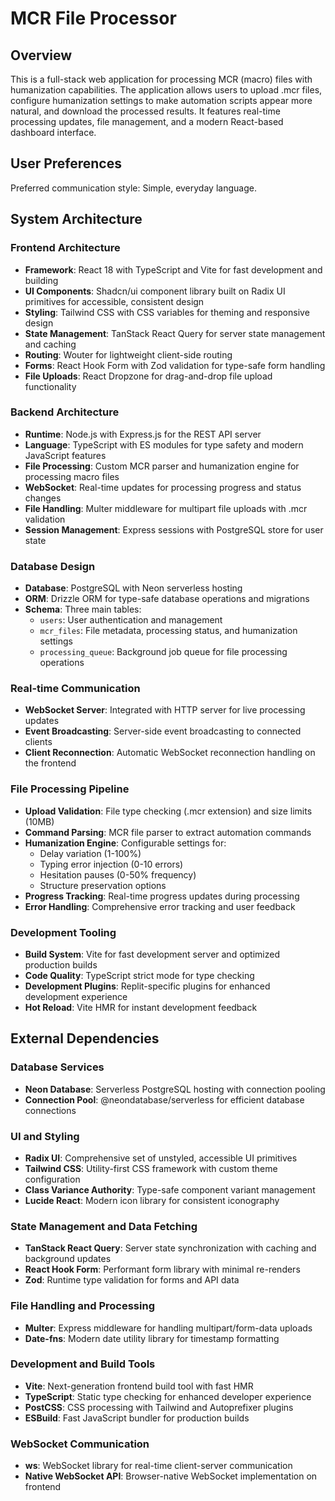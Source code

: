 # MCR File Processor

## Overview

This is a full-stack web application for processing MCR (macro) files with humanization capabilities. The application allows users to upload .mcr files, configure humanization settings to make automation scripts appear more natural, and download the processed results. It features real-time processing updates, file management, and a modern React-based dashboard interface.

## User Preferences

Preferred communication style: Simple, everyday language.

## System Architecture

### Frontend Architecture
- **Framework**: React 18 with TypeScript and Vite for fast development and building
- **UI Components**: Shadcn/ui component library built on Radix UI primitives for accessible, consistent design
- **Styling**: Tailwind CSS with CSS variables for theming and responsive design
- **State Management**: TanStack React Query for server state management and caching
- **Routing**: Wouter for lightweight client-side routing
- **Forms**: React Hook Form with Zod validation for type-safe form handling
- **File Uploads**: React Dropzone for drag-and-drop file upload functionality

### Backend Architecture
- **Runtime**: Node.js with Express.js for the REST API server
- **Language**: TypeScript with ES modules for type safety and modern JavaScript features
- **File Processing**: Custom MCR parser and humanization engine for processing macro files
- **WebSocket**: Real-time updates for processing progress and status changes
- **File Handling**: Multer middleware for multipart file uploads with .mcr validation
- **Session Management**: Express sessions with PostgreSQL store for user state

### Database Design
- **Database**: PostgreSQL with Neon serverless hosting
- **ORM**: Drizzle ORM for type-safe database operations and migrations
- **Schema**: Three main tables:
  - `users`: User authentication and management
  - `mcr_files`: File metadata, processing status, and humanization settings
  - `processing_queue`: Background job queue for file processing operations

### Real-time Communication
- **WebSocket Server**: Integrated with HTTP server for live processing updates
- **Event Broadcasting**: Server-side event broadcasting to connected clients
- **Client Reconnection**: Automatic WebSocket reconnection handling on the frontend

### File Processing Pipeline
- **Upload Validation**: File type checking (.mcr extension) and size limits (10MB)
- **Command Parsing**: MCR file parser to extract automation commands
- **Humanization Engine**: Configurable settings for:
  - Delay variation (1-100%)
  - Typing error injection (0-10 errors)
  - Hesitation pauses (0-50% frequency)
  - Structure preservation options
- **Progress Tracking**: Real-time progress updates during processing
- **Error Handling**: Comprehensive error tracking and user feedback

### Development Tooling
- **Build System**: Vite for fast development server and optimized production builds
- **Code Quality**: TypeScript strict mode for type checking
- **Development Plugins**: Replit-specific plugins for enhanced development experience
- **Hot Reload**: Vite HMR for instant development feedback

## External Dependencies

### Database Services
- **Neon Database**: Serverless PostgreSQL hosting with connection pooling
- **Connection Pool**: @neondatabase/serverless for efficient database connections

### UI and Styling
- **Radix UI**: Comprehensive set of unstyled, accessible UI primitives
- **Tailwind CSS**: Utility-first CSS framework with custom theme configuration
- **Class Variance Authority**: Type-safe component variant management
- **Lucide React**: Modern icon library for consistent iconography

### State Management and Data Fetching
- **TanStack React Query**: Server state synchronization with caching and background updates
- **React Hook Form**: Performant form library with minimal re-renders
- **Zod**: Runtime type validation for forms and API data

### File Handling and Processing
- **Multer**: Express middleware for handling multipart/form-data uploads
- **Date-fns**: Modern date utility library for timestamp formatting

### Development and Build Tools
- **Vite**: Next-generation frontend build tool with fast HMR
- **TypeScript**: Static type checking for enhanced developer experience
- **PostCSS**: CSS processing with Tailwind and Autoprefixer plugins
- **ESBuild**: Fast JavaScript bundler for production builds

### WebSocket Communication
- **ws**: WebSocket library for real-time client-server communication
- **Native WebSocket API**: Browser-native WebSocket implementation on frontend